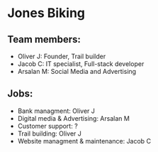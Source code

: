 # Jones Biking

## Team members:
- Oliver J: Founder, Trail builder
- Jacob C: IT specialist, Full-stack developer
- Arsalan M: Social Media and Advertising

## Jobs:
- Bank managment: Oliver J
- Digital media & Advertising: Arsalan M
- Customer support: ?
- Trail building: Oliver J
- Website managment & maintenance: Jacob C
